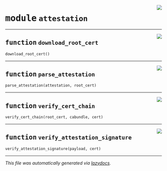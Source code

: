 <!-- markdownlint-disable -->

<a href="../pycape/attestation.py#L0"><img align="right" style="float:right;" src="https://img.shields.io/badge/-source-cccccc?style=flat-square"></a>

# <kbd>module</kbd> `attestation`





---

<a href="../pycape/attestation.py#L21"><img align="right" style="float:right;" src="https://img.shields.io/badge/-source-cccccc?style=flat-square"></a>

## <kbd>function</kbd> `download_root_cert`

```python
download_root_cert()
```






---

<a href="../pycape/attestation.py#L33"><img align="right" style="float:right;" src="https://img.shields.io/badge/-source-cccccc?style=flat-square"></a>

## <kbd>function</kbd> `parse_attestation`

```python
parse_attestation(attestation, root_cert)
```






---

<a href="../pycape/attestation.py#L54"><img align="right" style="float:right;" src="https://img.shields.io/badge/-source-cccccc?style=flat-square"></a>

## <kbd>function</kbd> `verify_cert_chain`

```python
verify_cert_chain(root_cert, cabundle, cert)
```






---

<a href="../pycape/attestation.py#L80"><img align="right" style="float:right;" src="https://img.shields.io/badge/-source-cccccc?style=flat-square"></a>

## <kbd>function</kbd> `verify_attestation_signature`

```python
verify_attestation_signature(payload, cert)
```








---

_This file was automatically generated via [lazydocs](https://github.com/ml-tooling/lazydocs)._
